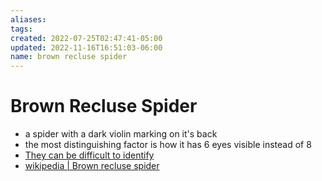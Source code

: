 ```yaml
---
aliases: 
tags: 
created: 2022-07-25T02:47:41-05:00
updated: 2022-11-16T16:51:03-06:00
name: brown recluse spider
---
```

# Brown Recluse Spider

- a spider with a dark violin marking on it's back
- the most distinguishing factor is how it has 6 eyes visible instead of 8
- [They can be difficult to identify](https://spiders.ucr.edu/how-identify-and-misidentify-brown-recluse-spider)
- [wikipedia | Brown recluse spider](https://en.wikipedia.org/wiki/Brown_recluse_spider)
